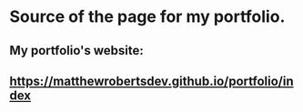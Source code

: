 # Source of the page for my portfolio.
## My portfolio's website:
## https://matthewrobertsdev.github.io/portfolio/index
